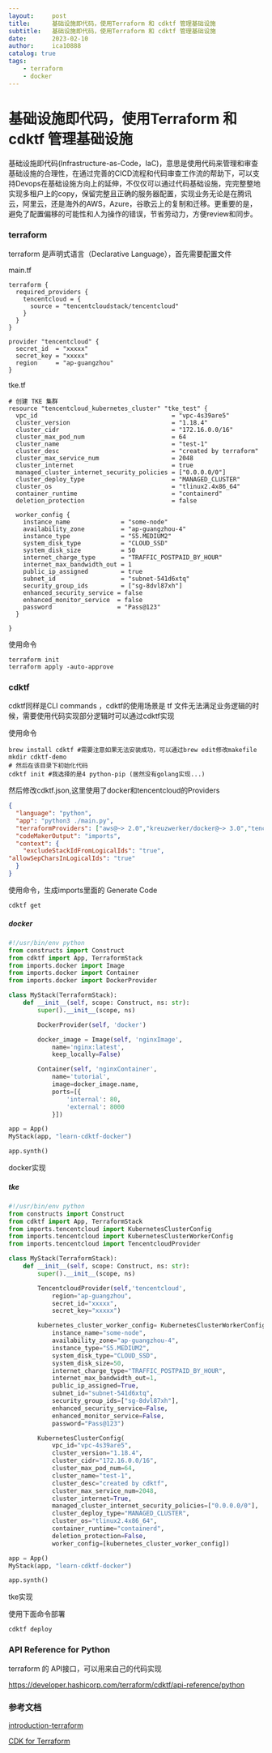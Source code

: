 ```yaml
---
layout:     post
title:      基础设施即代码，使用Terraform 和 cdktf 管理基础设施
subtitle:   基础设施即代码，使用Terraform 和 cdktf 管理基础设施
date:       2023-02-10
author:     ica10888
catalog: true
tags:
    - terraform
    - docker
---
```



# 基础设施即代码，使用Terraform 和 cdktf 管理基础设施

基础设施即代码(Infrastructure-as-Code，IaC)，意思是使用代码来管理和审查基础设施的合理性，在通过完善的CICD流程和代码审查工作流的帮助下，可以支持Devops在基础设施方向上的延伸，不仅仅可以通过代码基础设施，完完整整地实现多租户上的copy，保留完整且正确的服务器配置，实现业务无论是在腾讯云，阿里云，还是海外的AWS，Azure，谷歌云上的复制和迁移。更重要的是，避免了配置偏移的可能性和人为操作的错误，节省劳动力，方便review和同步。

### terraform 

terraform 是声明式语言（Declarative Language），首先需要配置文件

 main.tf

``` shell
terraform {
  required_providers {
    tencentcloud = {
      source = "tencentcloudstack/tencentcloud"
    }
  }
}

provider "tencentcloud" {
  secret_id  = "xxxxx"
  secret_key = "xxxxx"
  region     = "ap-guangzhou"
}
```

 tke.tf

```shell
# 创建 TKE 集群
resource "tencentcloud_kubernetes_cluster" "tke_test" {
  vpc_id                                     = "vpc-4s39are5"
  cluster_version                            = "1.18.4"
  cluster_cidr                               = "172.16.0.0/16"
  cluster_max_pod_num                        = 64
  cluster_name                               = "test-1"
  cluster_desc                               = "created by terraform"
  cluster_max_service_num                    = 2048
  cluster_internet                           = true
  managed_cluster_internet_security_policies = ["0.0.0.0/0"]
  cluster_deploy_type                        = "MANAGED_CLUSTER"
  cluster_os                                 = "tlinux2.4x86_64"
  container_runtime                          = "containerd"
  deletion_protection                        = false

  worker_config {
    instance_name              = "some-node"
    availability_zone          = "ap-guangzhou-4"
    instance_type              = "S5.MEDIUM2"
    system_disk_type           = "CLOUD_SSD"
    system_disk_size           = 50
    internet_charge_type       = "TRAFFIC_POSTPAID_BY_HOUR"
    internet_max_bandwidth_out = 1
    public_ip_assigned         = true
    subnet_id                  = "subnet-541d6xtq"
    security_group_ids         = ["sg-8dvl87xh"]
    enhanced_security_service = false
    enhanced_monitor_service  = false
    password                  = "Pass@123"
  }

}
```

使用命令

``` shell
terraform init
terraform apply -auto-approve
```

### cdktf

cdktf同样是CLI commands ，cdktf的使用场景是 tf 文件无法满足业务逻辑的时候，需要使用代码实现部分逻辑时可以通过cdktf实现

使用命令

```shell
brew install cdktf #需要注意如果无法安装成功，可以通过brew edit修改makefile
mkdir cdktf-demo
# 然后在该目录下初始化代码
cdktf init #我选择的是4 python-pip (居然没有golang实现...)
```

然后修改cdktf.json,这里使用了docker和tencentcloud的Providers

```json
{
  "language": "python",
  "app": "python3 ./main.py",
  "terraformProviders": ["aws@~> 2.0","kreuzwerker/docker@~> 3.0","tencentcloudstack/tencentcloud@~> 1.61.10"],
  "codeMakerOutput": "imports",
  "context": {
    "excludeStackIdFromLogicalIds": "true",
"allowSepCharsInLogicalIds": "true"
  }
}
```

使用命令，生成imports里面的 Generate Code

``` shell
cdktf get
```

##### docker

``` py
#!/usr/bin/env python
from constructs import Construct
from cdktf import App, TerraformStack
from imports.docker import Image
from imports.docker import Container
from imports.docker import DockerProvider

class MyStack(TerraformStack):
    def __init__(self, scope: Construct, ns: str):
        super().__init__(scope, ns)

        DockerProvider(self, 'docker')

        docker_image = Image(self, 'nginxImage',
            name='nginx:latest',
            keep_locally=False)

        Container(self, 'nginxContainer',
            name='tutorial',
            image=docker_image.name,
            ports=[{
                'internal': 80,
                'external': 8000
            }])

app = App()
MyStack(app, "learn-cdktf-docker")

app.synth()

```

  docker实现

##### tke

```py
#!/usr/bin/env python
from constructs import Construct
from cdktf import App, TerraformStack
from imports.tencentcloud import KubernetesClusterConfig
from imports.tencentcloud import KubernetesClusterWorkerConfig
from imports.tencentcloud import TencentcloudProvider

class MyStack(TerraformStack):
    def __init__(self, scope: Construct, ns: str):
        super().__init__(scope, ns)

        TencentcloudProvider(self,'tencentcloud',
            region="ap-guangzhou",
            secret_id="xxxxx",
            secret_key="xxxxx")

        kubernetes_cluster_worker_config= KubernetesClusterWorkerConfig(
            instance_name="some-node",
            availability_zone="ap-guangzhou-4",
            instance_type="S5.MEDIUM2",
            system_disk_type="CLOUD_SSD",
            system_disk_size=50,
            internet_charge_type="TRAFFIC_POSTPAID_BY_HOUR",
            internet_max_bandwidth_out=1,
            public_ip_assigned=True,
            subnet_id="subnet-541d6xtq",
            security_group_ids=["sg-8dvl87xh"],
            enhanced_security_service=False,
            enhanced_monitor_service=False,
            password="Pass@123")

        KubernetesClusterConfig(
            vpc_id="vpc-4s39are5",
            cluster_version="1.18.4",
            cluster_cidr="172.16.0.0/16",
            cluster_max_pod_num=64,
            cluster_name="test-1",
            cluster_desc="created by cdktf",
            cluster_max_service_num=2048,
            cluster_internet=True,
            managed_cluster_internet_security_policies=["0.0.0.0/0"],
            cluster_deploy_type="MANAGED_CLUSTER",
            cluster_os="tlinux2.4x86_64",
            container_runtime="containerd",
            deletion_protection=False,
            worker_config=[kubernetes_cluster_worker_config])

app = App()
MyStack(app, "learn-cdktf-docker")

app.synth()

```

 tke实现

使用下面命令部署

``` shell
cdktf deploy
```

### API Reference for Python

terraform 的 API接口，可以用来自己的代码实现

https://developer.hashicorp.com/terraform/cdktf/api-reference/python

### 参考文档

[introduction-terraform](https://lonegunmanb.github.io/introduction-terraform/)

[CDK for Terraform](https://developer.hashicorp.com/terraform/cdktf)
